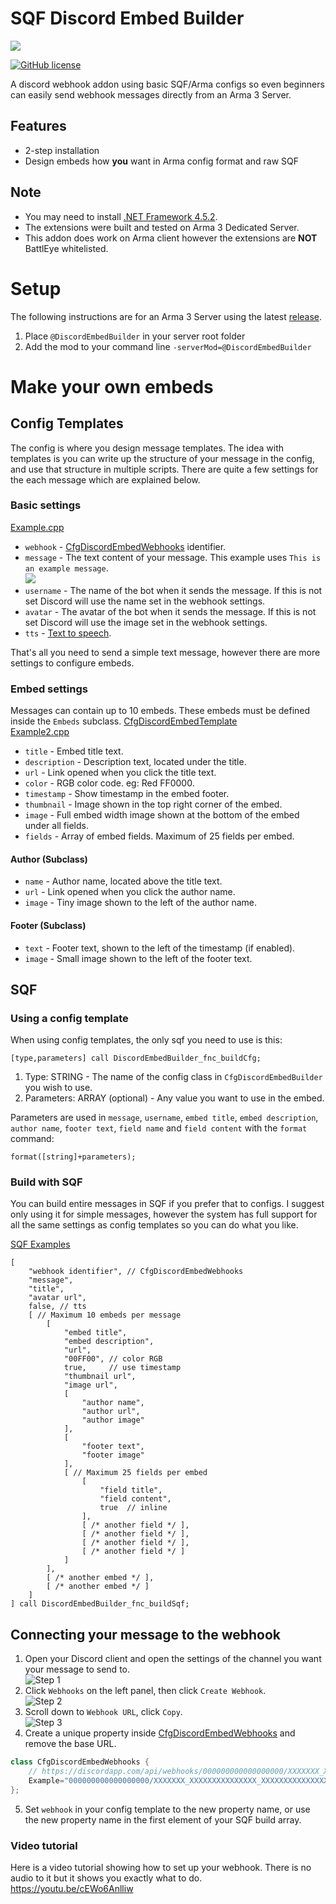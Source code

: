 # SQF Discord Embed Builder
![](https://github.com/ConnorAU/SQFDiscordEmbedBuilder/blob/master/SQFDiscordEmbedBuilder.png)

[![GitHub license](https://img.shields.io/github/license/ConnorAU/SQFDiscordEmbedBuilder.svg)](https://github.com/ConnorAU/SQFDiscordEmbedBuilder/blob/master/LICENSE)

A discord webhook addon using basic SQF/Arma configs so even beginners can easily send webhook messages directly from an Arma 3 Server.

## Features
- 2-step installation
- Design embeds how **you** want in Arma config format and raw SQF

## Note
- You may need to install [.NET Framework 4.5.2](https://www.microsoft.com/en-au/download/details.aspx?id=42642).
- The extensions were built and tested on Arma 3 Dedicated Server.
- This addon does work on Arma client however the extensions are **NOT** BattlEye whitelisted. 

# Setup
The following instructions are for an Arma 3 Server using the latest [release](https://github.com/ConnorAU/SQFDiscordEmbedBuilder/releases).
1. Place `@DiscordEmbedBuilder` in your server root folder
2. Add the mod to your command line `-serverMod=@DiscordEmbedBuilder`

# Make your own embeds

## Config Templates
The config is where you design message templates. The idea with templates is you can write up the structure of your message in the config, and use that structure in multiple scripts. There are quite a few settings for the each message which are explained below.

### Basic settings
[Example.cpp](https://github.com/ConnorAU/SQFDiscordEmbedBuilder/blob/master/addon/embeds/Example.cpp)

- `webhook` - [CfgDiscordEmbedWebhooks](https://github.com/ConnorAU/SQFDiscordEmbedBuilder/blob/master/addon/config.cpp#L35) identifier.
- `message` - The text content of your message. This example uses `This is an example message`.<br/>![](https://i.imgur.com/x80hA14.png)
- `username` - The name of the bot when it sends the message. If this is not set Discord will use the name set in the webhook settings.
- `avatar` - The avatar of the bot when it sends the message. If this is not set Discord will use the image set in the webhook settings.
- `tts` - [Text to speech](https://support.discordapp.com/hc/en-us/articles/212517297-Text-to-Speech-101). 

That's all you need to send a simple text message, however there are more settings to configure embeds.

### Embed settings
Messages can contain up to 10 embeds. These embeds must be defined inside the `Embeds` subclass.
[CfgDiscordEmbedTemplate](https://github.com/ConnorAU/SQFDiscordEmbedBuilder/blob/master/addon/config.cpp)<br/>
[Example2.cpp](https://github.com/ConnorAU/SQFDiscordEmbedBuilder/blob/master/addon/embeds/Example2.cpp)
- `title` - Embed title text.
- `description` - Description text, located under the title.
- `url` - Link opened when you click the title text.
- `color` - RGB color code. eg: Red FF0000.
- `timestamp` - Show timestamp in the embed footer.
- `thumbnail` - Image shown in the top right corner of the embed.
- `image` - Full embed width image shown at the bottom of the embed under all fields.
- `fields` - Array of embed fields. Maximum of 25 fields per embed.

#### Author (Subclass)
- `name` - Author name, located above the title text.
- `url` - Link opened when you click the author name.
- `image` - Tiny image shown to the left of the author name.

#### Footer (Subclass)
- `text` - Footer text, shown to the left of the timestamp (if enabled).
- `image` - Small image shown to the left of the footer text.

## SQF 

### Using a config template
When using config templates, the only sqf you need to use is this:
```sqf
[type,parameters] call DiscordEmbedBuilder_fnc_buildCfg;
```

1. Type: STRING - The name of the config class in `CfgDiscordEmbedBuilder` you wish to use.
2. Parameters: ARRAY (optional) - Any value you want to use in the embed. 

Parameters are used in `message`, `username`, `embed title`, `embed description`, `author name`, `footer text`, `field name` and `field content` with the `format` command: 
```sqf
format([string]+parameters);
```

### Build with SQF
You can build entire messages in SQF if you prefer that to configs. I suggest only using it for simple messages, however the system has full support for all the same settings as config templates so you can do what you like.

[SQF Examples](https://github.com/ConnorAU/SQFDiscordEmbedBuilder/blob/master/addon/fn_buildSqf.sqf#L10)

```sqf
[
    "webhook identifier", // CfgDiscordEmbedWebhooks
    "message",
    "title",
    "avatar url",
    false, // tts
    [ // Maximum 10 embeds per message
        [
            "embed title",
            "embed description",
            "url",
            "00FF00", // color RGB
            true,     // use timestamp
            "thumbnail url",
            "image url",
            [
                "author name",
                "author url",
                "author image"
            ],
            [
                "footer text",
                "footer image"
            ],
            [ // Maximum 25 fields per embed
                [
                    "field title",
                    "field content",
                    true  // inline
                ],
                [ /* another field */ ],
                [ /* another field */ ],
                [ /* another field */ ],
                [ /* another field */ ]
            ]
        ],
        [ /* another embed */ ],
        [ /* another embed */ ]
    ]
] call DiscordEmbedBuilder_fnc_buildSqf;
```


## Connecting your message to the webhook
1. Open your Discord client and open the settings of the channel you want your message to send to.<br/>![Step 1](https://i.imgur.com/hFZ2bHw.png)
2. Click `Webhooks` on the left panel, then click `Create Webhook`.<br/>![Step 2](https://i.imgur.com/8KJXkl4.png)
3. Scroll down to `Webhook URL`, click `Copy`.<br/>![Step 3](https://i.imgur.com/l4gpTxP.png)
4. Create a unique property inside [CfgDiscordEmbedWebhooks](https://github.com/ConnorAU/SQFDiscordEmbedBuilder/blob/master/addon/config.cpp#L35) and remove the base URL.
```cpp
class CfgDiscordEmbedWebhooks {
    // https://discordapp.com/api/webhooks/000000000000000000/XXXXXXX_XXXXXXXXXXXXXXX_XXXXXXXXXXXXXXXXXXXXXXXXXXXXXXXXXXXXXXXXXXXX
    Example="000000000000000000/XXXXXXX_XXXXXXXXXXXXXXX_XXXXXXXXXXXXXXXXXXXXXXXXXXXXXXXXXXXXXXXXXXXX";
};
```
5. Set `webhook` in your config template to the new property name, or use the new property name in the first element of your SQF build array.

### Video tutorial
Here is a video tutorial showing how to set up your webhook. There is no audio to it but it shows you exactly what to do.<br/>
https://youtu.be/cEWo6Anlliw
